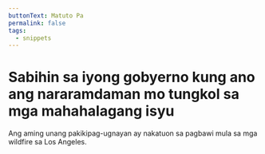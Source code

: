 ```yaml
---
buttonText: Matuto Pa
permalink: false
tags:
  - snippets
---
```

# Sabihin sa iyong gobyerno kung ano ang nararamdaman mo tungkol sa mga mahahalagang isyu

Ang aming unang pakikipag-ugnayan ay nakatuon sa pagbawi mula sa mga wildfire sa Los Angeles. 

